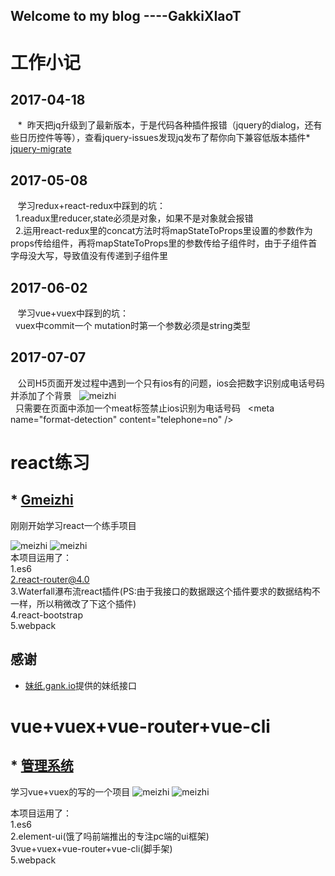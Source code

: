 ## Welcome to my blog  ----GakkiXIaoT
# 工作小记
##  2017-04-18
    *  昨天把jq升级到了最新版本，于是代码各种插件报错（jquery的dialog，还有些日历控件等等），查看jquery-issues发现jq发布了帮你向下兼容低版本插件* [jquery-migrate](https://github.com/jquery/jquery/issues/3157) 
 ## 2017-05-08
    学习redux+react-redux中踩到的坑：<br/>
    1.readux里reducer,state必须是对象，如果不是对象就会报错<br/>
    2.运用react-redux里的concat方法时将mapStateToProps里设置的参数作为props传给组件，再将mapStateToProps里的参数传给子组件时，由于子组件首字母没大写，导致值没有传递到子组件里
 ## 2017-06-02
    学习vue+vuex中踩到的坑：<br/>
    vuex中commit一个 mutation时第一个参数必须是string类型
 ## 2017-07-07
    公司H5页面开发过程中遇到一个只有ios有的问题，ios会把数字识别成电话号码并添加了个背景 
   ![meizhi](app.png)<br/>
   只需要在页面中添加一个meat标签禁止ios识别为电话号码
   &lt;meta name=&quot;format-detection&quot; content=&quot;telephone=no&quot; /&gt;

# react练习
## * [Gmeizhi](https://github.com/tyn520215/Gmeizhi)
刚刚开始学习react一个练手项目<br/>

![meizhi](11.png)
![meizhi](22.png)<br/>
本项目运用了：<br/>
1.es6<br/>
2.react-router@4.0<br/>
3.Waterfall瀑布流react插件(PS:由于我接口的数据跟这个插件要求的数据结构不一样，所以稍微改了下这个插件)<br/>
4.react-bootstrap<br/>
5.webpack<br/>
## 感谢
* [妹纸.gank.io](https://github.com/drakeet/Meizhi)提供的妹纸接口


# vue+vuex+vue-router+vue-cli
## * [管理系统](https://github.com/tyn520215/vue-mange)
学习vue+vuex的写的一个项目
![meizhi](shwo.gif)
![meizhi](add.gif)<br/>

本项目运用了：<br/>
1.es6<br/>
2.element-ui(饿了吗前端推出的专注pc端的ui框架)<br/>
3vue+vuex+vue-router+vue-cli(脚手架)<br/>
5.webpack<br/>

